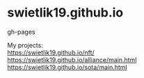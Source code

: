 # swietlik19.github.io
gh-pages <br>

My projects: <br>
https://swietlik19.github.io/nft/ <br>
https://swietlik19.github.io/alliance/main.html <br>
https://swietlik19.github.io/sota/main.html
